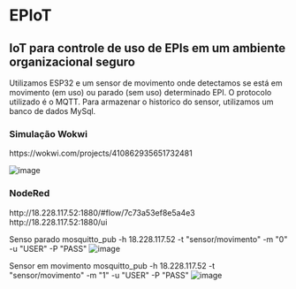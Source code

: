 <h1>EPIoT</h1>
<h2>IoT para controle de uso de EPIs em um ambiente organizacional seguro</h1>
Utilizamos ESP32 e um sensor de movimento onde detectamos se está em movimento (em uso) ou parado (sem uso) determinado EPI. 
O protocolo utilizado é o MQTT. 
Para armazenar o historico do sensor, utilizamos um banco de dados MySql.


<h3>Simulação Wokwi</h3>
https://wokwi.com/projects/410862935651732481

![image](https://github.com/user-attachments/assets/eeca3246-a096-444f-b9c5-112c2fdca6c8)



<h3>NodeRed</h3>
http://18.228.117.52:1880/#flow/7c73a53ef8e5a4e3
http://18.228.117.52:1880/ui

Senso parado
mosquitto_pub -h 18.228.117.52 -t "sensor/movimento" -m "0" -u "USER" -P "PASS"
![image](https://github.com/user-attachments/assets/27a0defc-619d-49f4-b637-377c00fb57bf)

Sensor em movimento
mosquitto_pub -h 18.228.117.52 -t "sensor/movimento" -m "1" -u "USER" -P "PASS"
![image](https://github.com/user-attachments/assets/8b40baa3-27c4-46e8-a425-87e56749128b)

